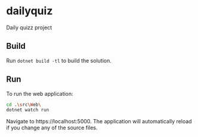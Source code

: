 # dailyquiz

Daily quizz project

## Build

Run `dotnet build -tl` to build the solution.

## Run

To run the web application:

```bash
cd .\src\Web\
dotnet watch run
```

Navigate to https://localhost:5000. The application will automatically reload if you change any of the source files.

